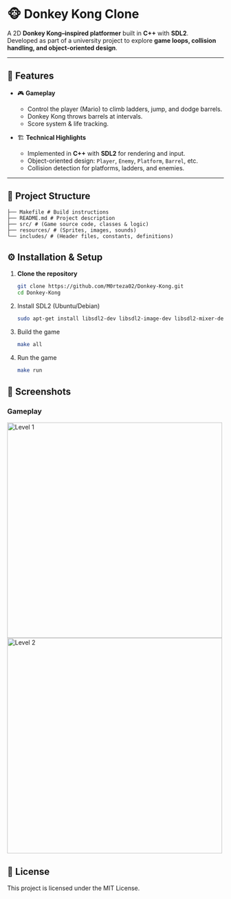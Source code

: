 # 🐵 Donkey Kong Clone  

A 2D **Donkey Kong–inspired platformer** built in **C++** with **SDL2**.  
Developed as part of a university project to explore **game loops, collision handling, and object-oriented design**.  

---

## 🚀 Features  

- 🎮 **Gameplay**  
  - Control the player (Mario) to climb ladders, jump, and dodge barrels.  
  - Donkey Kong throws barrels at intervals.  
  - Score system & life tracking.  

- 🏗 **Technical Highlights**  
  - Implemented in **C++** with **SDL2** for rendering and input.  
  - Object-oriented design: `Player`, `Enemy`, `Platform`, `Barrel`, etc.  
  - Collision detection for platforms, ladders, and enemies.  

---

## 📂 Project Structure 
    ├── Makefile # Build instructions
    ├── README.md # Project description
    ├── src/ # (Game source code, classes & logic)
    ├── resources/ # (Sprites, images, sounds)
    └── includes/ # (Header files, constants, definitions)


## ⚙️ Installation & Setup  
1. **Clone the repository**  
   ```bash
   git clone https://github.com/M0rteza02/Donkey-Kong.git
   cd Donkey-Kong
2. Install SDL2 (Ubuntu/Debian)
    ```bash
    sudo apt-get install libsdl2-dev libsdl2-image-dev libsdl2-mixer-dev
3. Build the game
    ```bash
    make all
4. Run the game 
    ```bash
    make run

## 📸 Screenshots  

### Gameplay
<img src="./screenshots/DonkeyKong.png" alt="Level 1" width="500"/>  
<img src="./screenshots/DonkeyKong1.png" alt="Level 2" width="500"/>
 


## 📜 License

This project is licensed under the MIT License.